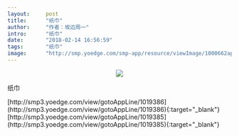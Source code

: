 ```yaml
---
layout:     post
title:      "纸巾"
author:     "作者：坂边周一"
intro:      "纸巾"
date:       "2018-02-14 16:56:59"
tags:       "纸巾"
image:      "http://smp.yoedge.com/smp-app/resource/viewImage/1000662appline.png"
---
```

<div style="text-align: center">
<p><img src="http://smp.yoedge.com/smp-app/resource/viewImage/1000662appline.png"/></p>
</div>
<p class="post-meta">
<span>纸巾</span>
</p>
[http://smp3.yoedge.com/view/gotoAppLine/1019386](http://smp3.yoedge.com/view/gotoAppLine/1019386){:target="_blank"}
[http://smp3.yoedge.com/view/gotoAppLine/1019385](http://smp3.yoedge.com/view/gotoAppLine/1019385){:target="_blank"}


